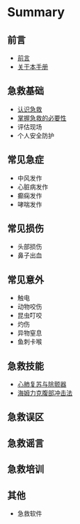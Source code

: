 # Summary

## 前言

* [前言](README.md)
* [关于本手册](first-question.md)

## 急救基础

* [认识急救](second-question.md)
* [掌握急救的必要性](ji-jiu-de-bi-yao-xing.md)
* 评估现场
* 个人安全防护

## 常见急症

* 中风发作
* 心脏病发作
* 癫痫发作
* 哮喘发作

## 常见损伤

* 头部损伤
* 鼻子出血

## 常见意外

* 触电
* 动物咬伤
* 昆虫叮咬
* 灼伤
* 异物窒息
* 鱼刺卡喉

## 急救技能

* [心肺复苏与除颤器](ji-jiu-ji-neng/xin-fei-fu-su-yu-chu-zhan-qi.md)
* [海姆力克腹部冲击法](ji-jiu-ji-neng/hai-mu-li-ke-fu-bu-chong-ji-fa.md)

## 急救误区

## 急救谣言

## 急救培训

## 其他

* 急救软件

